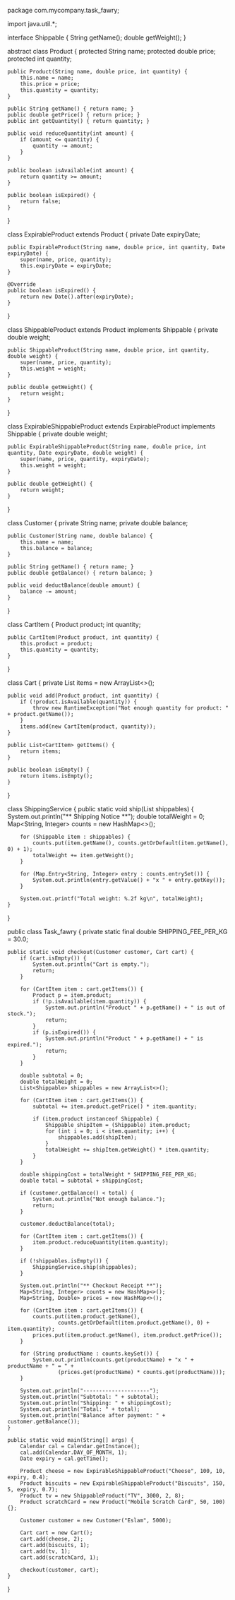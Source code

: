 package com.mycompany.task_fawry;

import java.util.*;

interface Shippable {
    String getName();
    double getWeight();
}

abstract class Product {
    protected String name;
    protected double price;
    protected int quantity;

    public Product(String name, double price, int quantity) {
        this.name = name;
        this.price = price;
        this.quantity = quantity;
    }

    public String getName() { return name; }
    public double getPrice() { return price; }
    public int getQuantity() { return quantity; }

    public void reduceQuantity(int amount) {
        if (amount <= quantity) {
            quantity -= amount;
        }
    }

    public boolean isAvailable(int amount) {
        return quantity >= amount;
    }

    public boolean isExpired() {
        return false;
    }
}

class ExpirableProduct extends Product {
    private Date expiryDate;

    public ExpirableProduct(String name, double price, int quantity, Date expiryDate) {
        super(name, price, quantity);
        this.expiryDate = expiryDate;
    }

    @Override
    public boolean isExpired() {
        return new Date().after(expiryDate);
    }
}

class ShippableProduct extends Product implements Shippable {
    private double weight;

    public ShippableProduct(String name, double price, int quantity, double weight) {
        super(name, price, quantity);
        this.weight = weight;
    }

    public double getWeight() {
        return weight;
    }
}

class ExpirableShippableProduct extends ExpirableProduct implements Shippable {
    private double weight;

    public ExpirableShippableProduct(String name, double price, int quantity, Date expiryDate, double weight) {
        super(name, price, quantity, expiryDate);
        this.weight = weight;
    }

    public double getWeight() {
        return weight;
    }
}

class Customer {
    private String name;
    private double balance;

    public Customer(String name, double balance) {
        this.name = name;
        this.balance = balance;
    }

    public String getName() { return name; }
    public double getBalance() { return balance; }

    public void deductBalance(double amount) {
        balance -= amount;
    }
}

class CartItem {
    Product product;
    int quantity;

    public CartItem(Product product, int quantity) {
        this.product = product;
        this.quantity = quantity;
    }
}

class Cart {
    private List<CartItem> items = new ArrayList<>();

    public void add(Product product, int quantity) {
        if (!product.isAvailable(quantity)) {
            throw new RuntimeException("Not enough quantity for product: " + product.getName());
        }
        items.add(new CartItem(product, quantity));
    }

    public List<CartItem> getItems() {
        return items;
    }

    public boolean isEmpty() {
        return items.isEmpty();
    }
}

class ShippingService {
    public static void ship(List<Shippable> shippables) {
        System.out.println("** Shipping Notice **");
        double totalWeight = 0;
        Map<String, Integer> counts = new HashMap<>();

        for (Shippable item : shippables) {
            counts.put(item.getName(), counts.getOrDefault(item.getName(), 0) + 1);
            totalWeight += item.getWeight();
        }

        for (Map.Entry<String, Integer> entry : counts.entrySet()) {
            System.out.println(entry.getValue() + "x " + entry.getKey());
        }

        System.out.printf("Total weight: %.2f kg\n", totalWeight);
    }
}

public class Task_fawry {
    private static final double SHIPPING_FEE_PER_KG = 30.0;

    public static void checkout(Customer customer, Cart cart) {
        if (cart.isEmpty()) {
            System.out.println("Cart is empty.");
            return;
        }

        for (CartItem item : cart.getItems()) {
            Product p = item.product;
            if (!p.isAvailable(item.quantity)) {
                System.out.println("Product " + p.getName() + " is out of stock.");
                return;
            }
            if (p.isExpired()) {
                System.out.println("Product " + p.getName() + " is expired.");
                return;
            }
        }

        double subtotal = 0;
        double totalWeight = 0;
        List<Shippable> shippables = new ArrayList<>();

        for (CartItem item : cart.getItems()) {
            subtotal += item.product.getPrice() * item.quantity;

            if (item.product instanceof Shippable) {
                Shippable shipItem = (Shippable) item.product;
                for (int i = 0; i < item.quantity; i++) {
                    shippables.add(shipItem);
                }
                totalWeight += shipItem.getWeight() * item.quantity;
            }
        }

        double shippingCost = totalWeight * SHIPPING_FEE_PER_KG;
        double total = subtotal + shippingCost;

        if (customer.getBalance() < total) {
            System.out.println("Not enough balance.");
            return;
        }

        customer.deductBalance(total);

        for (CartItem item : cart.getItems()) {
            item.product.reduceQuantity(item.quantity);
        }

        if (!shippables.isEmpty()) {
            ShippingService.ship(shippables);
        }

        System.out.println("** Checkout Receipt **");
        Map<String, Integer> counts = new HashMap<>();
        Map<String, Double> prices = new HashMap<>();

        for (CartItem item : cart.getItems()) {
            counts.put(item.product.getName(),
                    counts.getOrDefault(item.product.getName(), 0) + item.quantity);
            prices.put(item.product.getName(), item.product.getPrice());
        }

        for (String productName : counts.keySet()) {
            System.out.println(counts.get(productName) + "x " + productName + " = " +
                    (prices.get(productName) * counts.get(productName)));
        }

        System.out.println("---------------------");
        System.out.println("Subtotal: " + subtotal);
        System.out.println("Shipping: " + shippingCost);
        System.out.println("Total: " + total);
        System.out.println("Balance after payment: " + customer.getBalance());
    }

    public static void main(String[] args) {
        Calendar cal = Calendar.getInstance();
        cal.add(Calendar.DAY_OF_MONTH, 1);
        Date expiry = cal.getTime();

        Product cheese = new ExpirableShippableProduct("Cheese", 100, 10, expiry, 0.4);
        Product biscuits = new ExpirableShippableProduct("Biscuits", 150, 5, expiry, 0.7);
        Product tv = new ShippableProduct("TV", 3000, 2, 8);
        Product scratchCard = new Product("Mobile Scratch Card", 50, 100) {};

        Customer customer = new Customer("Eslam", 5000);

        Cart cart = new Cart();
        cart.add(cheese, 2);
        cart.add(biscuits, 1);
        cart.add(tv, 1);
        cart.add(scratchCard, 1);

        checkout(customer, cart);
    }
}
